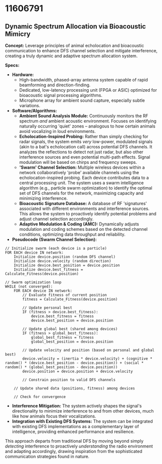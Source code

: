 # 11606791

## Dynamic Spectrum Allocation via Bioacoustic Mimicry

**Concept:** Leverage principles of animal echolocation and bioacoustic communication to enhance DFS channel selection and mitigate interference, creating a truly dynamic and adaptive spectrum allocation system.

**Specs:**

*   **Hardware:**
    *   High-bandwidth, phased-array antenna system capable of rapid beamforming and direction-finding.
    *   Dedicated, low-latency processing unit (FPGA or ASIC) optimized for bioacoustic signal processing algorithms.
    *   Microphone array for ambient sound capture, especially subtle variations.
*   **Software/Algorithms:**
    *   **Ambient Sound Analysis Module:** Continuously monitors the RF spectrum *and* ambient acoustic environment.  Focuses on identifying naturally occurring 'quiet' zones – analogous to how certain animals avoid vocalizing in loud environments.
    *   **Echolocation-Inspired Probing:**  Rather than simply checking for radar signals, the system emits *very* low-power, modulated signals (akin to a bat's echolocation call) across potential DFS channels. It analyzes the reflections to detect not just radar, but also other interference sources and even potential multi-path effects.  Signal modulation will be based on chirps and frequency sweeps.
    *   **'Swarm' Channel Selection:** Multiple wireless devices within a network collaboratively 'probe' available channels using the echolocation-inspired probing. Each device contributes data to a central processing unit. The system uses a swarm intelligence algorithm (e.g., particle swarm optimization) to identify the optimal set of DFS channels for the network, maximizing capacity and minimizing interference.
    *   **Bioacoustic Signature Database:**  A database of RF 'signatures' associated with different environments and interference sources. This allows the system to proactively identify potential problems and adjust channel selection accordingly.
    *   **Adaptive Modulation & Coding (AMC):** Dynamically adjusts modulation and coding schemes based on the detected channel conditions, optimizing data throughput and reliability.
*   **Pseudocode (Swarm Channel Selection):**

```
// Initialize swarm (each device is a particle)
FOR EACH device IN network:
    Initialize device.position (random DFS channel)
    Initialize device.velocity (random direction)
    Initialize device.best_position = device.position
    Initialize device.best_fitness = Calculate_Fitness(device.position)

// Swarm optimization loop
WHILE (not converged):
    FOR EACH device IN network:
        // Evaluate fitness of current position
        fitness = Calculate_Fitness(device.position)

        // Update personal best
        IF (fitness > device.best_fitness):
            device.best_fitness = fitness
            device.best_position = device.position

        // Update global best (shared among devices)
        IF (fitness > global_best_fitness):
            global_best_fitness = fitness
            global_best_position = device.position

        // Update velocity and position (based on personal and global best)
        device.velocity = (inertia * device.velocity) + (cognitive * random() * (device.best_position - device.position)) + (social * random() * (global_best_position - device.position))
        device.position = device.position + device.velocity

        // Constrain position to valid DFS channels

    // Update shared data (positions, fitness) among devices

    // Check for convergence
```

*   **Interference Mitigation:** The system actively shapes the signal's directionality to minimize interference to and from other devices, much like how animals focus their vocalizations.
*   **Integration with Existing DFS Systems:** The system can be integrated with existing DFS implementations as a complementary layer of intelligence, providing enhanced performance and resilience.

This approach departs from traditional DFS by moving beyond simply *detecting* interference to proactively *understanding* the radio environment and adapting accordingly, drawing inspiration from the sophisticated communication strategies found in nature.